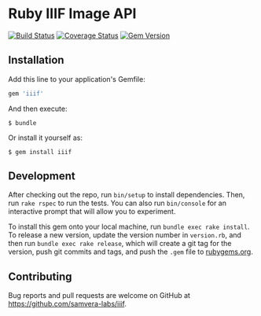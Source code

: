 # Ruby IIIF Image API

[![Build Status](https://travis-ci.org/samvera-labs/iiif-image-api.svg?branch=master)](https://travis-ci.org/samvera-labs/iiif-image-api)
[![Coverage Status](https://coveralls.io/repos/github/samvera-labs/iiif-image-api/badge.svg?branch=master)](https://coveralls.io/github/samvera-labs/iiif-image-api?branch=master)
[![Gem Version](https://badge.fury.io/rb/iiif-image-api.svg)](https://badge.fury.io/rb/iiif-image-api)

## Installation

Add this line to your application's Gemfile:

```ruby
gem 'iiif'
```

And then execute:

    $ bundle

Or install it yourself as:

    $ gem install iiif

## Development

After checking out the repo, run `bin/setup` to install dependencies. Then, run `rake rspec` to run the tests. You can also run `bin/console` for an interactive prompt that will allow you to experiment.

To install this gem onto your local machine, run `bundle exec rake install`. To release a new version, update the version number in `version.rb`, and then run `bundle exec rake release`, which will create a git tag for the version, push git commits and tags, and push the `.gem` file to [rubygems.org](https://rubygems.org).

## Contributing

Bug reports and pull requests are welcome on GitHub at https://github.com/samvera-labs/iiif.

